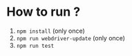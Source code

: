 # How to run ?
1. `npm install` (only once)
2. `npm run webdriver-update` (only once)
3. `npm run test`
